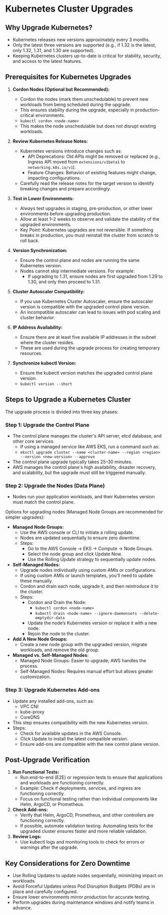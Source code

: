 # Kubernetes Cluster Upgrades

## Why Upgrade Kubernetes?

- Kubernetes releases new versions approximately every 3 months.
- Only the latest three versions are supported (e.g., if 1.32 is the latest, only 1.32, 1.31, and 1.30 are supported).
- Keeping Kubernetes clusters up-to-date is critical for stability, security, and access to the latest features.

## Prerequisites for Kubernetes Upgrades

1. **Cordon Nodes (Optional but Recommended):**
    - Cordon the nodes (mark them unschedulable) to prevent new workloads from being scheduled during the upgrade.
    - This ensures stability during the upgrade, especially in production-critical environments.
    - `kubectl cordon <node-name>`
    - This makes the node unschedulable but does not disrupt existing workloads.

2. **Review Kubernetes Release Notes:**
    - Kubernetes versions introduce changes such as:
        - API Deprecations: Old APIs might be removed or replaced (e.g., Ingress API moved from `extensions/v1beta1` to `networking.k8s.io/v1`).
        - Feature Changes: Behavior of existing features might change, impacting configurations.
    - Carefully read the release notes for the target version to identify breaking changes and prepare accordingly.

3. **Test in Lower Environments:**
    - Always test upgrades in staging, pre-production, or other lower environments before upgrading production.
    - Allow at least 1–2 weeks to observe and validate the stability of the upgraded environments.
    - Key Point: Kubernetes upgrades are not reversible. If something breaks in production, you must reinstall the cluster from scratch to roll back.
4. **Version Synchronization:**
    - Ensure the control plane and nodes are running the same Kubernetes version.
    - Nodes cannot skip intermediate versions. For example:
        - If upgrading to 1.31, ensure nodes are first upgraded from 1.29 to 1.30, and only then proceed to 1.31.
5. **Cluster Autoscaler Compatibility:**
    - If you use Kubernetes Cluster Autoscaler, ensure the autoscaler version is compatible with the upgraded control plane version.
    - An incompatible autoscaler can lead to issues with pod scaling and cluster behavior.
6. **IP Address Availability:**
    - Ensure there are at least five available IP addresses in the subnet where the cluster resides.
    - These are used during the upgrade process for creating temporary resources.
7. **Synchronize kubectl Version:**
    - Ensure the kubectl version matches the upgraded control plane version.
    - `kubectl version --short`

## Steps to Upgrade a Kubernetes Cluster
The upgrade process is divided into three key phases:

### Step 1: Upgrade the Control Plane
- The control plane manages the cluster's API server, etcd database, and other core services.
    - If using a managed service like AWS EKS, run a command such as:
    - `eksctl upgrade cluster --name <cluster-name> --region <region> --version <new-version> --approve`
- The control plane upgrade typically takes 25–30 minutes.
- AWS manages the control plane's high availability, disaster recovery, and scalability, but the upgrade must still be triggered manually.

### Step 2: Upgrade the Nodes (Data Plane)
- Nodes run your application workloads, and their Kubernetes version must match the control plane.

Options for upgrading nodes (Managed Node Groups are recommended for simpler upgrades):
- **Managed Node Groups:**
    - Use the AWS console or CLI to initiate a rolling update.
    - Nodes are updated sequentially to ensure zero downtime.
    - Steps:
        - Go to the AWS Console → EKS → Compute → Node Groups.
        - Select the node group and click Update Now.
        - Use the Rolling Update strategy to sequentially update nodes.
- **Self-Managed Nodes:**
    - Upgrade nodes individually using custom AMIs or configurations.
    - If using custom AMIs or launch templates, you'll need to update these manually.
    - Cordon and drain each node, upgrade it, and then reintroduce it to the cluster.
    - Steps:
        - Cordon and Drain the Node:
            - `kubectl cordon <node-name>`
            - `kubectl drain <node-name> --ignore-daemonsets --delete-emptydir-data`
        - Update the node’s Kubernetes version or replace it with a new node.
        - Rejoin the node to the cluster.
- **Add A New Node Groups:**
    - Create a new node group with the upgraded version, migrate workloads, and remove the old group.
- **Managed vs. Self-Managed Nodes:**
    - Managed Node Groups: Easier to upgrade; AWS handles the process.
    - Self-Managed Nodes: Requires manual effort but allows greater customization.

### Step 3: Upgrade Kubernetes Add-ons
- Update any installed add-ons, such as:
    - VPC CNI
    - kube-proxy
    - CoreDNS
- This step ensures compatibility with the new Kubernetes version.
- Steps:
    - Check for available updates in the AWS Console.
    - Click Update to install the latest compatible version.
    - Ensure add-ons are compatible with the new control plane version.

## Post-Upgrade Verification
1. **Run Functional Tests:**
    - Run end-to-end (E2E) or regression tests to ensure that applications and workloads are functioning correctly.
    - Example: Check if deployments, services, and ingress are functioning correctly.
    - Focus on functional testing rather than individual components like Helm, ArgoCD, or Prometheus.
2. **Check Add-ons:**
    - Verify that Helm, ArgoCD, Prometheus, and other controllers are functioning correctly.
    - If possible, automate validation testing. Automating tests for the upgraded cluster ensures faster and more reliable validation.
3. **Review Logs:**
    - Use kubectl logs and monitoring tools to check for errors or warnings after the upgrade.

## Key Considerations for Zero Downtime
- Use Rolling Updates to update nodes sequentially, minimizing impact on workloads.
- Avoid Forceful Updates unless Pod Disruption Budgets (PDBs) are in place and carefully configured.
- Ensure lower environments mirror production for accurate testing.
- Perform upgrades during maintenance windows and notify teams in advance.


